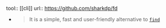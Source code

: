 tool:: [[cli]]
url:: https://github.com/sharkdp/fd

- > It is a simple, fast and user-friendly alternative to [`find`](https://www.gnu.org/software/findutils/)